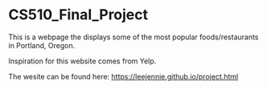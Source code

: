 # CS510_Final_Project

This is a webpage the displays some of the most popular foods/restaurants in Portland, Oregon.

Inspiration for this website comes from Yelp.

The wesite can be found here: https://leejennie.github.io/project.html